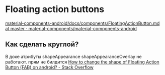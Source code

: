 # Floating action buttons
[material-components-android/docs/components/FloatingActionButton.md at master · material-components/material-components-android](https://github.com/material-components/material-components-android/blob/master/docs/components/FloatingActionButton.md)
## Как сделать круглой?
В доке атрибуты shapeAppearance  shapeAppearanceOverlay не работают. прям не билдится
[How to change the shape of Floating Action Button (FAB) on android? - Stack Overflow](https://stackoverflow.com/questions/49260814/how-to-change-the-shape-of-floating-action-button-fab-on-android)
